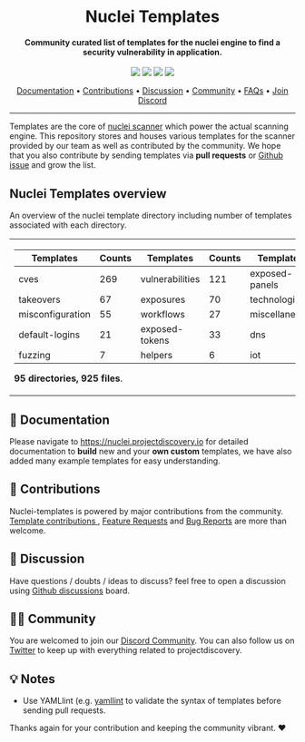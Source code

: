 

<h1 align="center">
Nuclei Templates
</h1>
<h4 align="center">Community curated list of templates for the nuclei engine to find a security vulnerability in application.</h4>


<p align="center">
<a href="https://github.com/projectdiscovery/nuclei-templates/issues"><img src="https://img.shields.io/badge/contributions-welcome-brightgreen.svg?style=flat"></a>
<a href="https://github.com/projectdiscovery/nuclei-templates/releases"><img src="https://img.shields.io/github/release/projectdiscovery/nuclei-templates"></a>
<a href="https://twitter.com/pdnuclei"><img src="https://img.shields.io/twitter/follow/pdnuclei.svg?logo=twitter"></a>
<a href="https://discord.gg/projectdiscovery"><img src="https://img.shields.io/discord/695645237418131507.svg?logo=discord"></a>
</p>
      
<p align="center">
  <a href="https://nuclei.projectdiscovery.io/templating-guide/">Documentation</a> •
  <a href="#-contributions">Contributions</a> •
  <a href="#-discussion">Discussion</a> •
  <a href="#-community">Community</a> •
  <a href="https://nuclei.projectdiscovery.io/faq/templates/">FAQs</a> •
  <a href="https://discord.gg/projectdiscovery">Join Discord</a>
</p>

----

Templates are the core of [nuclei scanner](https://github.com/projectdiscovery/nuclei) which power the actual scanning engine. This repository stores and houses various templates for the scanner provided by our team as well as contributed by the community. We hope that you also contribute by sending templates via **pull requests** or [Github issue](https://github.com/projectdiscovery/nuclei-templates/issues/new?assignees=&labels=&template=submit-template.md&title=%5Bnuclei-template%5D+) and grow the list.


## Nuclei Templates overview


An overview of the nuclei template directory including number of templates associated with each directory. 

<table>
<tr>
<td> 

| Templates        | Counts                         | Templates       | Counts                          | Templates      | Counts                       |
| ---------------- | ------------------------------ | --------------- | ------------------------------- | -------------- | ---------------------------- |
| cves             | 269           | vulnerabilities | 121 | exposed-panels | 118 |
| takeovers        | 67        | exposures       | 70       | technologies   | 60   |
| misconfiguration | 55 | workflows       | 27         | miscellaneous  | 20  |
| default-logins   | 21 | exposed-tokens  | 33  | dns            | 8            |
| fuzzing          | 7          | helpers         | 6         | iot            | 11            |

**95 directories, 925 files**.

</td>
</tr>
</table>





📖 Documentation
-----

Please navigate to https://nuclei.projectdiscovery.io for detailed documentation to **build** new and your **own custom** templates, we have also added many example templates for easy understanding.

💪 Contributions
-----

Nuclei-templates is powered by major contributions from the community. [Template contributions ](https://github.com/projectdiscovery/nuclei-templates/issues/new?assignees=&labels=&template=submit-template.md&title=%5Bnuclei-template%5D+), [Feature Requests](https://github.com/projectdiscovery/nuclei-templates/issues/new?assignees=&labels=&template=feature_request.md&title=%5BFeature%5D+) and [Bug Reports](https://github.com/projectdiscovery/nuclei-templates/issues/new?assignees=&labels=&template=bug_report.md&title=%5BBug%5D+) are more than welcome.

💬 Discussion
-----

Have questions / doubts / ideas to discuss? feel free to open a discussion using [Github discussions](https://github.com/projectdiscovery/nuclei-templates/discussions) board.

👨‍💻 Community
-----

You are welcomed to join our [Discord Community](https://discord.gg/KECAGdH). You can also follow us on [Twitter](https://twitter.com/pdiscoveryio) to keep up with everything related to projectdiscovery.

💡 Notes
-----
-  Use YAMLlint (e.g. [yamllint](http://www.yamllint.com/) to validate the syntax of templates before sending pull requests.


Thanks again for your contribution and keeping the community vibrant. :heart:
